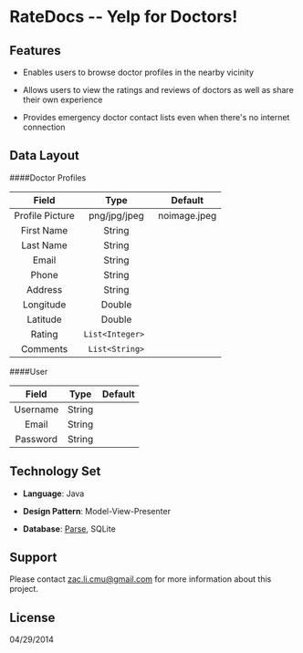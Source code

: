 RateDocs -- Yelp for Doctors!
==========================

## Features

- Enables users to browse doctor profiles in the nearby vicinity

- Allows users to view the ratings and reviews of doctors as well as share their own experience

- Provides emergency doctor contact lists even when there's no internet connection

## Data Layout

####Doctor Profiles

| Field       | Type   | Default  |
| :---------: | :-----:| :------:|
| Profile Picture| png/jpg/jpeg |  noimage.jpeg     |
| First Name       | String |      |
| Last Name       | String |     |
| Email       | String |       |
| Phone       | String |       |
| Address       | String |       |
| Longitude       | Double |       |
| Latitude       | Double |       |
| Rating       | `List<Integer> `|       |
| Comments       | `List<String>` |       |

####User

| Field       | Type   | Default  |
| :---------: | :-----:| :------:|
| Username       | String |     |
| Email       | String |       |
| Password       | String |       |

## Technology Set

- **Language**: Java

- **Design Pattern**: Model-View-Presenter

- **Database**: [Parse](https://parse.com/), SQLite

## Support  

Please contact zac.li.cmu@gmail.com for more information about this project.

## License

04/29/2014
